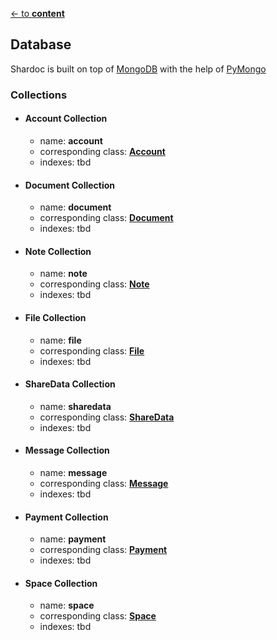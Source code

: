 [<- to **content**](https://github.com/shardoc/shardoc.github.io)

## Database
Shardoc is built on top of [MongoDB](https://www.mongodb.com/) with the help of [PyMongo](https://pymongo.readthedocs.io/en/stable/)

### Collections

* #### Account Collection
  * name: **account**
  * corresponding class: **[Account](https://github.com/shardoc/shardoc.github.io/blob/dev/pages/module/accountModule.md#model-description)**
  * indexes: tbd
* #### Document Collection
  * name: **document**
  * corresponding class: **[Document](https://github.com/shardoc/shardoc.github.io/blob/dev/pages/module/documentModule.md#model-description)**
  * indexes: tbd
* #### Note Collection
  * name: **note**
  * corresponding class: **[Note](https://github.com/shardoc/shardoc.github.io/blob/dev/pages/module/documentModule.md#model-description-1)**
  * indexes: tbd
* #### File Collection
  * name: **file**
  * corresponding class: **[File](https://github.com/shardoc/shardoc.github.io/blob/dev/pages/module/documentModule.md#model-description-2)**
  * indexes: tbd
* #### ShareData Collection
  * name: **sharedata**
  * corresponding class: **[ShareData](https://github.com/shardoc/shardoc.github.io/blob/dev/pages/module/documentModule.md#model-description-3)**
  * indexes: tbd
* #### Message Collection
  * name: **message**
  * corresponding class: **[Message](https://github.com/shardoc/shardoc.github.io/blob/dev/pages/module/communicationModule.md#classes)**
  * indexes: tbd
* #### Payment Collection
  * name: **payment**
  * corresponding class: **[Payment](https://github.com/shardoc/shardoc.github.io/blob/dev/pages/module/paymentModule.md#classes)**
  * indexes: tbd
* #### Space Collection
  * name: **space**
  * corresponding class: **[Space](https://github.com/shardoc/shardoc.github.io/blob/dev/pages/module/spaceModule.md#classes)**
  * indexes: tbd
